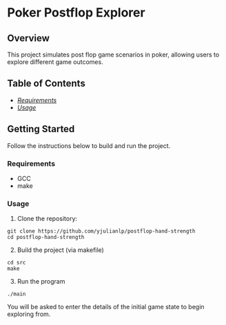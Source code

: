 # Poker Postflop Explorer

## Overview

This project simulates post flop game scenarios in poker, allowing users to explore different game outcomes.

## Table of Contents
- [*Requirements*](###requirements)
- [*Usage*](###usage)
## Getting Started

Follow the instructions below to build and run the project.
### Requirements

- GCC
- make
### Usage

1. Clone the repository:
```
git clone https://github.com/yjulianlp/postflop-hand-strength
cd postflop-hand-strength
```

2. Build the project (via makefile)
```
cd src
make
```

3. Run the program
```
./main
```

You will be asked to enter the details of the initial game state to begin exploring from.